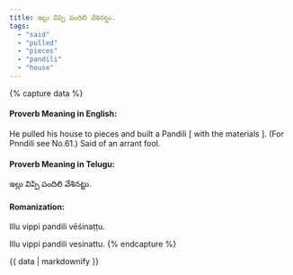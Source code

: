 ```yaml
---
title: ఇల్లు విప్పి పందిలి వేశినట్టు.
tags:
  - "said"
  - "pulled"
  - "pieces"
  - "pandili"
  - "house"
---
```


{% capture data %}
#### Proverb Meaning in English:
He pulled his house to pieces and built a Pandili [ with the materials ].
(For Pnndili see No.61.)
Said of an arrant fool.

#### Proverb Meaning in Telugu:
ఇల్లు విప్పి పందిలి వేశినట్టు.

#### Romanization:
Illu vippi pandili vēśinaṭṭu.

Illu vippi pandili vesinattu.
{% endcapture %}

{{ data | markdownify }}

